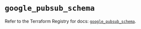# `google_pubsub_schema`

Refer to the Terraform Registry for docs: [`google_pubsub_schema`](https://registry.terraform.io/providers/hashicorp/google-beta/6.49.1/docs/resources/google_pubsub_schema).
